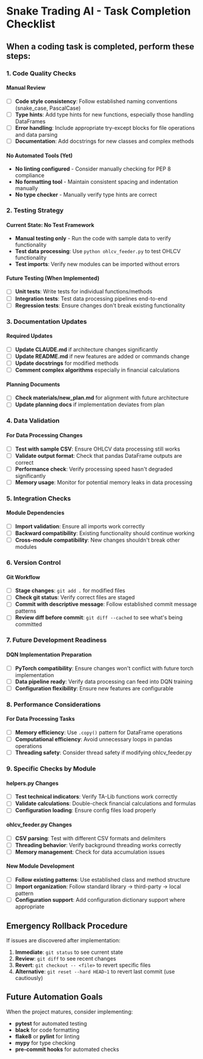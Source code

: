 # Snake Trading AI - Task Completion Checklist

## When a coding task is completed, perform these steps:

### 1. Code Quality Checks

#### Manual Review
- [ ] **Code style consistency**: Follow established naming conventions (snake_case, PascalCase)
- [ ] **Type hints**: Add type hints for new functions, especially those handling DataFrames
- [ ] **Error handling**: Include appropriate try-except blocks for file operations and data parsing
- [ ] **Documentation**: Add docstrings for new classes and complex methods

#### No Automated Tools (Yet)
- **No linting configured** - Consider manually checking for PEP 8 compliance
- **No formatting tool** - Maintain consistent spacing and indentation manually
- **No type checker** - Manually verify type hints are correct

### 2. Testing Strategy

#### Current State: No Test Framework
- **Manual testing only** - Run the code with sample data to verify functionality
- **Test data processing**: Use `python ohlcv_feeder.py` to test OHLCV functionality
- **Test imports**: Verify new modules can be imported without errors

#### Future Testing (When Implemented)
- [ ] **Unit tests**: Write tests for individual functions/methods
- [ ] **Integration tests**: Test data processing pipelines end-to-end
- [ ] **Regression tests**: Ensure changes don't break existing functionality

### 3. Documentation Updates

#### Required Updates
- [ ] **Update CLAUDE.md** if architecture changes significantly
- [ ] **Update README.md** if new features are added or commands change
- [ ] **Update docstrings** for modified methods
- [ ] **Comment complex algorithms** especially in financial calculations

#### Planning Documents
- [ ] **Check materials/new_plan.md** for alignment with future architecture
- [ ] **Update planning docs** if implementation deviates from plan

### 4. Data Validation

#### For Data Processing Changes
- [ ] **Test with sample CSV**: Ensure OHLCV data processing still works
- [ ] **Validate output format**: Check that pandas DataFrame outputs are correct
- [ ] **Performance check**: Verify processing speed hasn't degraded significantly
- [ ] **Memory usage**: Monitor for potential memory leaks in data processing

### 5. Integration Checks

#### Module Dependencies
- [ ] **Import validation**: Ensure all imports work correctly
- [ ] **Backward compatibility**: Existing functionality should continue working
- [ ] **Cross-module compatibility**: New changes shouldn't break other modules

### 6. Version Control

#### Git Workflow
- [ ] **Stage changes**: `git add .` for modified files
- [ ] **Check git status**: Verify correct files are staged
- [ ] **Commit with descriptive message**: Follow established commit message patterns
- [ ] **Review diff before commit**: `git diff --cached` to see what's being committed

### 7. Future Development Readiness

#### DQN Implementation Preparation
- [ ] **PyTorch compatibility**: Ensure changes won't conflict with future torch implementation
- [ ] **Data pipeline ready**: Verify data processing can feed into DQN training
- [ ] **Configuration flexibility**: Ensure new features are configurable

### 8. Performance Considerations

#### For Data Processing Tasks
- [ ] **Memory efficiency**: Use `.copy()` pattern for DataFrame operations
- [ ] **Computational efficiency**: Avoid unnecessary loops in pandas operations
- [ ] **Threading safety**: Consider thread safety if modifying ohlcv_feeder.py

### 9. Specific Checks by Module

#### helpers.py Changes
- [ ] **Test technical indicators**: Verify TA-Lib functions work correctly
- [ ] **Validate calculations**: Double-check financial calculations and formulas
- [ ] **Configuration loading**: Ensure config files load properly

#### ohlcv_feeder.py Changes
- [ ] **CSV parsing**: Test with different CSV formats and delimiters
- [ ] **Threading behavior**: Verify background threading works correctly
- [ ] **Memory management**: Check for data accumulation issues

#### New Module Development
- [ ] **Follow existing patterns**: Use established class and method structure
- [ ] **Import organization**: Follow standard library → third-party → local pattern
- [ ] **Configuration support**: Add configuration dictionary support where appropriate

## Emergency Rollback Procedure

If issues are discovered after implementation:

1. **Immediate**: `git status` to see current state
2. **Review**: `git diff` to see recent changes
3. **Revert**: `git checkout -- <file>` to revert specific files
4. **Alternative**: `git reset --hard HEAD~1` to revert last commit (use cautiously)

## Future Automation Goals

When the project matures, consider implementing:
- **pytest** for automated testing
- **black** for code formatting
- **flake8** or **pylint** for linting
- **mypy** for type checking
- **pre-commit hooks** for automated checks